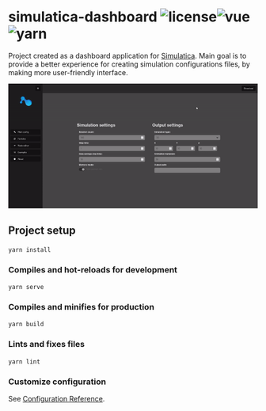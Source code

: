 # simulatica-dashboard ![license](https://img.shields.io/badge/License-MIT-green)![vue](https://img.shields.io/badge/Vue-2.x-success)![yarn](https://img.shields.io/badge/Yarn-1.22.19-informational)

Project created as a dashboard application for [Simulatica](https://github.com/BigFipil/Simulatica/). Main goal is to provide a better experience for creating simulation configurations files, by making more user-friendly interface.

![Dashboard demo](https://github.com/BigFipil/SimulaticaDashboard/blob/master/src/assets/demo.gif)

## Project setup
```
yarn install
```

### Compiles and hot-reloads for development
```
yarn serve
```

### Compiles and minifies for production
```
yarn build
```

### Lints and fixes files
```
yarn lint
```

### Customize configuration
See [Configuration Reference](https://cli.vuejs.org/config/).
